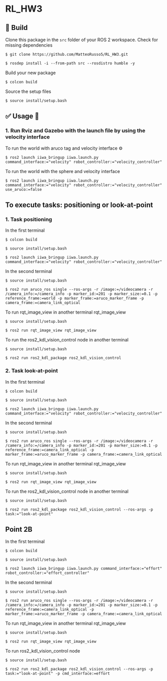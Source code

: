 # RL_HW3

## :hammer: Build

Clone this package in the `src` folder of your ROS 2 workspace. Check for missing dependencies
```
$ git clone https://github.com/MatteoRusso5/RL_HW3.git
```
```
$ rosdep install -i --from-path src --rosdistro humble -y
```
Build your new package

```
$ colcon build
```
Source the setup files

```
$ source install/setup.bash
```
## :white_check_mark: Usage 🤖
### 1. Run Rviz and Gazebo with the launch file by using the velocity interface

To run the world with aruco tag and velocity interface
⚙️
```
$ ros2 launch iiwa_bringup iiwa.launch.py command_interface:="velocity" robot_controller:="velocity_controller"
```

To run the world with the sphere and velocity interface
```
$ ros2 launch iiwa_bringup iiwa.launch.py command_interface:="velocity" robot_controller:="velocity_controller" use_aruco:=false
```

## To execute tasks: positioning or look-at-point
### 1. Task positioning
In the first terminal
```
$ colcon build
```
```
$ source install/setup.bash
```
```
$ ros2 launch iiwa_bringup iiwa.launch.py command_interface:="velocity" robot_controller:="velocity_controller"
```
In the second terminal
```
$ source install/setup.bash
```
```
$ ros2 run aruco_ros single --ros-args -r /image:=/videocamera -r /camera_info:=/camera_info -p marker_id:=201 -p marker_size:=0.1 -p reference_frame:=world -p marker_frame:=aruco_marker_frame -p camera_frame:=camera_link_optical
```
To run rqt_image_view in another terminal rqt_image_view
```
$ source install/setup.bash
```
```
$ ros2 run rqt_image_view rqt_image_view
```
To run the ros2_kdl_vision_control node in another terminal
```
$ source install/setup.bash
```
```
$ ros2 run ros2_kdl_package ros2_kdl_vision_control
```
### 2. Task look-at-point
In the first terminal
```
$ colcon build
```
```
$ source install/setup.bash
```
```
$ ros2 launch iiwa_bringup iiwa.launch.py command_interface:="velocity" robot_controller:="velocity_controller"
```
In the second terminal
```
$ source install/setup.bash
```
```
$ ros2 run aruco_ros single --ros-args -r /image:=/videocamera -r /camera_info:=/camera_info -p marker_id:=201 -p marker_size:=0.1 -p reference_frame:=camera_link_optical -p marker_frame:=aruco_marker_frame -p camera_frame:=camera_link_optical
```
To run rqt_image_view in another terminal rqt_image_view
```
$ source install/setup.bash
```
```
$ ros2 run rqt_image_view rqt_image_view
```
To run the ros2_kdl_vision_control node in another terminal
```
$ source install/setup.bash
```
```
$ ros2 run ros2_kdl_package ros2_kdl_vision_control --ros-args -p task:="look-at-point"
```
## Point 2B
In the first terminal
```
$ colcon build
```
```
$ source install/setup.bash
```
```
$ ros2 launch iiwa_bringup iiwa.launch.py command_interface:="effort" robot_controller:="effort_controller"
```
In the second terminal
```
$ source install/setup.bash
```
```
$ ros2 run aruco_ros single --ros-args -r /image:=/videocamera -r /camera_info:=/camera_info -p marker_id:=201 -p marker_size:=0.1 -p reference_frame:=camera_link_optical -p marker_frame:=aruco_marker_frame -p camera_frame:=camera_link_optical
```
To run rqt_image_view in another terminal rqt_image_view
```
$ source install/setup.bash
```
```
$ ros2 run rqt_image_view rqt_image_view
```

To run ros2_kdl_vision_control node
```
$ source install/setup.bash
```
```
$ ros2 run ros2_kdl_package ros2_kdl_vision_control --ros-args -p task:="look-at-point" -p cmd_interface:=effort
```

